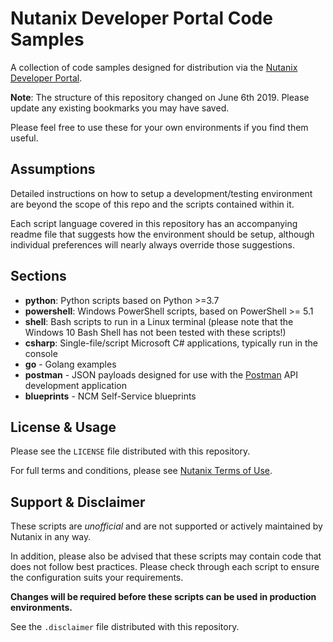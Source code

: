 # Nutanix Developer Portal Code Samples

A collection of code samples designed for distribution via the [Nutanix Developer Portal](https://www.nutanix.dev).

**Note**: The structure of this repository changed on June 6th 2019.  Please update any existing bookmarks you may have saved.

Please feel free to use these for your own environments if you find them useful.

## Assumptions

Detailed instructions on how to setup a development/testing environment are beyond the scope of this repo and the scripts contained within it.

Each script language covered in this repository has an accompanying readme file that suggests how the environment should be setup, although individual preferences will nearly always override those suggestions.

## Sections

- **python**: Python scripts based on Python >=3.7
- **powershell**: Windows PowerShell scripts, based on PowerShell >= 5.1
- **shell**: Bash scripts to run in a Linux terminal (please note that the Windows 10 Bash Shell has not been tested with these scripts!)
- **csharp**: Single-file/script Microsoft C# applications, typically run in the console
- **go** - Golang examples
- **postman** - JSON payloads designed for use with the [Postman](https://getpostman.com) API development application
- **blueprints** - NCM Self-Service blueprints

## License & Usage

Please see the `LICENSE` file distributed with this repository.

For full terms and conditions, please see [Nutanix Terms of Use](https://www.nutanix.com/legal/terms-of-use).

## Support & Disclaimer

These scripts are *unofficial* and are not supported or actively maintained by Nutanix in any way.

In addition, please also be advised that these scripts may contain code that does not follow best practices.  Please check through each script to ensure the configuration suits your requirements.

**Changes will be required before these scripts can be used in production environments.**

See the `.disclaimer` file distributed with this repository.
